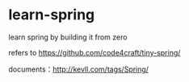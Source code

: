 # learn-spring
learn spring by building it from zero

refers to https://github.com/code4craft/tiny-spring/

documents：http://kevll.com/tags/Spring/
